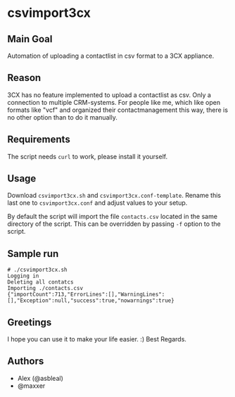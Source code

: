 # csvimport3cx

## Main Goal
Automation of uploading a contactlist in csv format to a 3CX appliance.

## Reason
3CX has no feature implemented to upload a contactlist as csv. Only a connection to multiple CRM-systems.
For people like me, which like open formats like "vcf" and organized their contactmanagement this way, there is no other option than to do it manually.


## Requirements

The script needs `curl` to work, please install it yourself.

## Usage

Download `csvimport3cx.sh` and `csvimport3cx.conf-template`. Rename this last
one to `csvimport3cx.conf` and adjust values to your setup.

By default the script will import the file `contacts.csv` located in the same directory
of the script. This can be overridden by passing `-f` option to the script.

## Sample run

```
# ./csvimport3cx.sh
Logging in
Deleting all contatcs
Importing ./contacts.csv
{"importCount":713,"ErrorLines":[],"WarningLines":[],"Exception":null,"success":true,"nowarnings":true}
```

## Greetings
I hope you can use it to make your life easier. :)
Best Regards.

## Authors

* Alex (@asbleal)
* @maxxer
